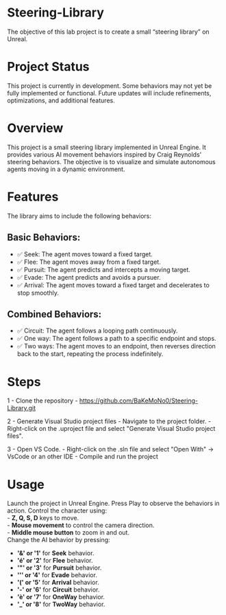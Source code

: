# Steering-Library
The objective of this lab project is to create a small “steering library” on Unreal.

# Project Status
This project is currently in development. Some behaviors may not yet be fully implemented or functional.
Future updates will include refinements, optimizations, and additional features.

# Overview
This project is a small steering library implemented in Unreal Engine. It provides various AI movement behaviors inspired by Craig Reynolds' steering behaviors.
The objective is to visualize and simulate autonomous agents moving in a dynamic environment.

# Features
The library aims to include the following behaviors:

## Basic Behaviors:
  - ✅ Seek: The agent moves toward a fixed target.
  - ✅ Flee: The agent moves away from a fixed target.
  - ✅ Pursuit: The agent predicts and intercepts a moving target.
  - ✅ Evade: The agent predicts and avoids a pursuer.
  - ✅ Arrival: The agent moves toward a fixed target and decelerates to stop smoothly.

## Combined Behaviors:
  - ✅ Circuit: The agent follows a looping path continuously.
  - ✅ One way: The agent follows a path to a specific endpoint and stops.
  - ✅ Two ways: The agent moves to an endpoint, then reverses direction back to the start, repeating the process indefinitely.

# Steps
1 - Clone the repository
    - https://github.com/BaKeMoNo0/Steering-Library.git

2 - Generate Visual Studio project files
    - Navigate to the project folder.
    - Right-click on the .uproject file and select "Generate Visual Studio project files".

3 - Open VS Code.
    - Right-click on the .sln file and select "Open With" -> VsCode or an other IDE
    - Compile and run the project

# Usage
  Launch the project in Unreal Engine.
  Press Play to observe the behaviors in action.
  Control the character using:  
    - **Z, Q, S, D** keys to move.  
    - **Mouse movement** to control the camera direction.  
    - **Middle mouse button** to zoom in and out.  
  Change the AI behavior by pressing:  
   - **'&' or '1'** for **Seek** behavior.  
   - **'é' or '2'** for **Flee** behavior.  
   - **'\"' or '3'** for **Pursuit** behavior.
   - **'\'' or '4'** for **Evade** behavior.
   - **'(' or '5'** for **Arrival** behavior.
   - **'-' or '6'** for **Circuit** behavior.
   - **'è' or '7'** for **OneWay** behavior.
   - **'_' or '8'** for **TwoWay** behavior.
